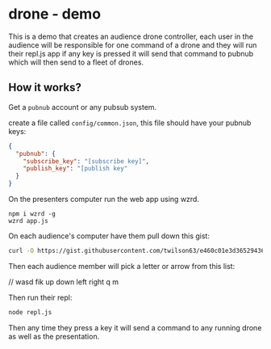 # drone - demo

This is a demo that creates an audience drone controller, each user in the audience will be
responsible for one command of a drone and
they will run their repl.js app if any key is
pressed it will send that command to pubnub
which will then send to a fleet of drones.

## How it works?

Get a `pubnub` account or any pubsub system.

create a file called `config/common.json`, this 
file should have your pubnub keys:

``` json
{
  "pubnub": {
    "subscribe_key": "[subscribe key]",
    "publish_key": "[publish key"
  }
}
```

On the presenters computer run the web app using
wzrd.

```
npm i wzrd -g
wzrd app.js
```

On each audience's computer have them pull down 
this gist:

``` sh
curl -O https://gist.githubusercontent.com/twilson63/e460c01e3d36529436ff/raw/e1620a3e12d159b633a23deefa07a489dce9daa9/repl.js
```

Then each audience member will pick a letter or
arrow from this list:

// wasd fik up down left right q m

Then run their repl:

``` sh
node repl.js
```

Then any time they press a key it will send a command to any running drone as well as the presentation.



